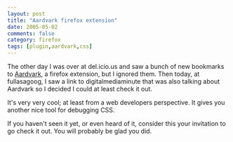 ```yaml
---
layout: post
title: "Aardvark firefox extension"
date: 2005-05-02
comments: false
category: firefox
tags: [plugin,aardvark,css]
---
```

The other day I was over at del.icio.us and saw a bunch of new bookmarks to
[Aardvark](http://www.karmatics.com/aardvark/), a firefox extension, but I
ignored them. Then today, at fullasagoog, I saw a link to digitalmediaminute
that was also talking about Aardvark so I decided I could at least check it
out.  

It's very very cool; at least from a web developers perspective. It gives you
another nice tool for debugging CSS.  

If you haven't seen it yet, or even heard of it, consider this your invitation
to go check it out. You will probably be glad you did.
